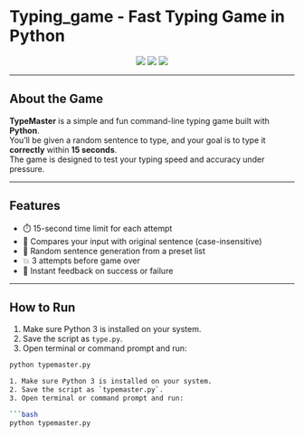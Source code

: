 # Typing_game - Fast Typing Game in Python

<p align="center">
  <img src="https://img.shields.io/badge/Author-farnaztr-grey" />
  <img src="https://img.shields.io/badge/Language-Python-blue" />
  <img src="https://img.shields.io/badge/Game-typing_game-black" />
</p>

---

## About the Game

**TypeMaster** is a simple and fun command-line typing game built with **Python**.  
You’ll be given a random sentence to type, and your goal is to type it **correctly** within **15 seconds**.  
The game is designed to test your typing speed and accuracy under pressure.

---

## Features

- ⏱️ 15-second time limit for each attempt
- 🧪 Compares your input with original sentence (case-insensitive)
- 🎯 Random sentence generation from a preset list
- 💥 3 attempts before game over
- 🔁 Instant feedback on success or failure

---
## How to Run

1. Make sure Python 3 is installed on your system.
2. Save the script as `type.py`.
3. Open terminal or command prompt and run:

```bash
python typemaster.py

1. Make sure Python 3 is installed on your system.
2. Save the script as `typemaster.py`.
3. Open terminal or command prompt and run:

```bash
python typemaster.py
